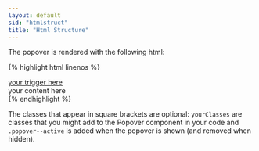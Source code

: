 ```yaml
---
layout: default
sid: "htmlstruct"
title: "Html Structure"
---
```


The popover is rendered with the following html:

{% highlight html linenos %}
<div class="popover [yourClasses] [popover--active]">
  <a href="#" class="popover_trigger">your trigger here</a>
  <div class="popover_content">
    your content here
  </div>
</div>
{% endhighlight %}

The classes that appear in square brackets are optional: `yourClasses` are classes that you might add to the Popover component
in your code and `.popover--active` is added when the popover is shown (and removed when hidden).

